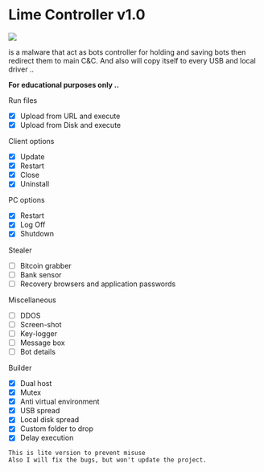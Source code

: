 # Lime Controller v1.0

<img src="https://i.imgur.com/dMV4Xv5.png">

 is a malware that act as bots controller for holding and saving bots then redirect them to main C&C. And also will copy itself to every USB and local driver ..

 **For educational purposes only ..**

 
 Run files
 - [x] Upload from URL and execute
 - [x] Upload from Disk and execute
	
 Client options
 - [x] Update
 - [x] Restart
 - [x] Close
 - [x] Uninstall
	
 PC options
 - [x] Restart
 - [x] Log Off
 - [x] Shutdown
	
 Stealer
 - [ ] Bitcoin grabber
 - [ ] Bank sensor
 - [ ] Recovery browsers and application passwords
	
 Miscellaneous
 - [ ] DDOS
 - [ ] Screen-shot
 - [ ] Key-logger
 - [ ] Message box
 - [ ] Bot details
 
 Builder
 - [x] Dual host
 - [x] Mutex
 - [x] Anti virtual environment
 - [x] USB spread
 - [x] Local disk spread
 - [x] Custom folder to drop
 - [x] Delay execution 
 
 ```
 This is lite version to prevent misuse
 Also I will fix the bugs, but won't update the project.
 ```
